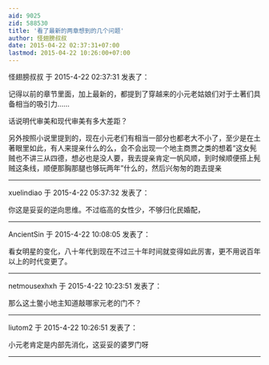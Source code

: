 ```yaml
---
aid: 9025
zid: 588530
title: '看了最新的两章想到的几个问题'
author: 怪翅膀叔叔
date: 2015-04-22 02:37:31+07:00
lastmod: 2015-04-22 10:26:00+07:00
---
```


怪翅膀叔叔 于 2015-4-22 02:37:31 发表了：

记得以前的章节里面，加上最新的，都提到了穿越来的小元老姑娘们对于土著们具备相当的吸引力……

话说明代审美和现代审美有多大差距？

另外按照小说里提到的，现在小元老们有相当一部分也都老大不小了，至少是在土著眼里如此，有人来提亲什么的么，会不会出现一个地主商贾之类的想着“这女髡贼也不讲三从四德，想必也是没人要，我去提亲肯定一帆风顺，到时候顺便搭上髡贼这条线，顺便那胸那腿也够玩两年”什么的，然后兴匆匆的跑去提亲

---------

xuelindiao 于 2015-4-22 05:37:32 发表了：

你这是妥妥的逆向思维。不过临高的女性少，不够归化民婚配，

---------

AncientSin 于 2015-4-22 10:08:05 发表了：

看女明星的变化，八十年代到现在不过三十年时间就变得如此厉害，更不用说百年以上的时代变更了。

---------

netmousexhxh 于 2015-4-22 10:23:51 发表了：

那么这土鳖小地主知道敲哪家元老的门不？

---------

liutom2 于 2015-4-22 10:26:51 发表了：

小元老肯定是内部先消化，这妥妥的婆罗门呀

---------

